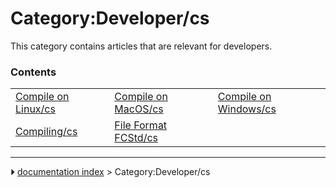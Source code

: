 # Category:Developer/cs
This category contains articles that are relevant for developers.

### Contents

|     |     |     |
| --- | --- | --- |
| [Compile on Linux/cs](Compile_on_Linux/cs.md) | [Compile on MacOS/cs](Compile_on_MacOS/cs.md) | [Compile on Windows/cs](Compile_on_Windows/cs.md) |
| [Compiling/cs](Compiling/cs.md) | [File Format FCStd/cs](File_Format_FCStd/cs.md) |



---
⏵ [documentation index](../README.md) > Category:Developer/cs
